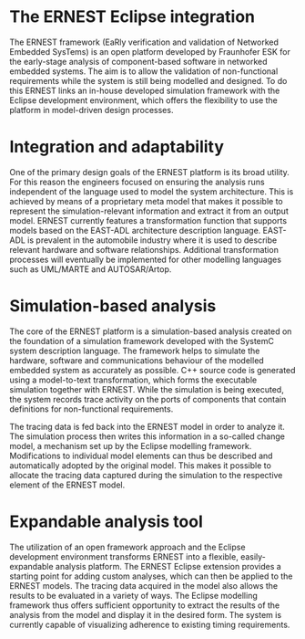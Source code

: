 # The ERNEST Eclipse integration
The ERNEST framework (EaRly verification and validation of Networked Embedded SysTems) is an open platform developed by Fraunhofer ESK for the early-stage analysis of component-based software in networked embedded systems. The aim is to allow the validation of non-functional requirements while the system is still being modelled and designed. To do this ERNEST links an in-house developed simulation framework with the Eclipse development environment, which offers the flexibility to use the platform in model-driven design processes.

# Integration and adaptability
One of the primary design goals of the ERNEST platform is its broad utility. For this reason the engineers focused on ensuring the analysis runs independent of the language used to model the system architecture. This is achieved by means of a proprietary meta model that makes it possible to represent the simulation-relevant information and extract it from an output model. ERNEST currently features a transformation function that supports models based on the EAST-ADL architecture description language. EAST-ADL is prevalent in the automobile industry where it is used to describe relevant hardware and software relationships. Additional transformation processes will eventually be implemented for other modelling languages such as UML/MARTE and AUTOSAR/Artop.

# Simulation-based analysis
The core of the ERNEST platform is a simulation-based analysis created on the foundation of a simulation framework developed with the SystemC system description language. The framework helps to simulate the hardware, software and communications behaviour of the modelled embedded system as accurately as possible. C++ source code is generated using a model-to-text transformation, which forms the executable simulation together with ERNEST. While the simulation is being executed, the system records trace activity on the ports of components that contain definitions for non-functional requirements.

The tracing data is fed back into the ERNEST model in order to analyze it. The simulation process then writes this information in a so-called change model, a mechanism set up by the Eclipse modelling framework. Modifications to individual model elements can thus be described and automatically adopted by the original model. This makes it possible to allocate the tracing data captured during the simulation to the respective element of the ERNEST model.

# Expandable analysis tool
The utilization of an open framework approach and the Eclipse development environment transforms ERNEST into a flexible, easily-expandable analysis platform. The ERNEST Eclipse extension provides a starting point for adding custom analyses, which can then be applied to the ERNEST models. The tracing data acquired in the model also allows the results to be evaluated in a variety of ways. The Eclipse modelling framework thus offers sufficient opportunity to extract the results of the analysis from the model and display it in the desired form. The system is currently capable of visualizing adherence to existing timing requirements.
